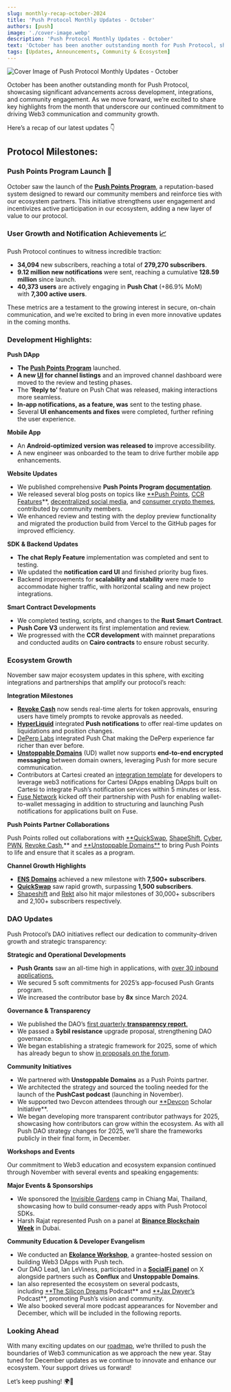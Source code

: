 ```yaml
---
slug: monthly-recap-october-2024
title: 'Push Protocol Monthly Updates - October'
authors: [push]
image: './cover-image.webp'
description: 'Push Protocol Monthly Updates - October'
text: 'October has been another outstanding month for Push Protocol, showcasing significant advancements across development, integrations, and community engagement.'
tags: [Updates, Announcements, Community & Ecosystem]
---
```


![Cover Image of Push Protocol Monthly Updates - October](./cover-image.webp)

<!--truncate-->

October has been another outstanding month for Push Protocol, showcasing significant advancements across development, integrations, and community engagement. As we move forward, we’re excited to share key highlights from the month that underscore our continued commitment to driving Web3 communication and community growth.

Here’s a recap of our latest updates 👇

## **Protocol Milestones:**

### **Push Points Program Launch 🚀**

October saw the launch of the [**Push Points Program**](https://push.org/blog/introducing-the-push-points-program/), a reputation-based system designed to reward our community members and reinforce ties with our ecosystem partners. This initiative strengthens user engagement and incentivizes active participation in our ecosystem, adding a new layer of value to our protocol.

### **User Growth and Notification Achievements 📈**

Push Protocol continues to witness incredible traction:

- **34,094** new subscribers, reaching a total of **279,270 subscribers**.
- **9.12 million new notifications** were sent, reaching a cumulative **128.59 million** since launch.
- **40,373 users** are actively engaging in **Push Chat** (+86.9% MoM) with **7,300 active users**.

These metrics are a testament to the growing interest in secure, on-chain communication, and we’re excited to bring in even more innovative updates in the coming months.

### **Development Highlights:**

**Push DApp**

- **The [Push Points Program](https://app.push.org/points)** launched.
- **A new [UI](https://app.push.org/channels?chain=1&category=All) for channel listings** and an improved channel dashboard were moved to the review and testing phases.
- The **‘Reply to’** feature on Push Chat was released, making interactions more seamless.
- **In-app notifications, as a feature, was** sent to the testing phase.
- Several **UI enhancements and fixes** were completed, further refining the user experience.

**Mobile App**

- An **Android-optimized version was released to** improve accessibility.
- A new engineer was onboarded to the team to drive further mobile app enhancements.

**Website Updates**

- We published comprehensive **Push Points Program [documentation](https://comms.push.org/docs/rewards/)**.
- We released several blog posts on topics like [\*\*Push Points](https://push.org/blog/introducing-the-push-points-program/), [CCR Features](https://push.org/blog/abstracting-chains-for-better-dapp-ux/)\*\*, [decentralized social media](https://push.org/blog/what-is-decentralized-social-media/), and [consumer crypto themes](https://push.org/blog/), contributed by community members.
- We enhanced review and testing with the deploy preview functionality and migrated the production build from Vercel to the GitHub pages for improved efficiency.

**SDK & Backend Updates**

- **The chat Reply Feature** implementation was completed and sent to testing.
- We updated the **notification card UI** and finished priority bug fixes.
- Backend improvements for **scalability and stability** were made to accommodate higher traffic, with horizontal scaling and new project integrations.

**Smart Contract Developments**

- We completed testing, scripts, and changes to the **Rust Smart Contract**.
- **Push Core V3** underwent its first implementation and review.
- We progressed with the **CCR development** with mainnet preparations and conducted audits on **Cairo contracts** to ensure robust security.

### **Ecosystem Growth**

November saw major ecosystem updates in this sphere, with exciting integrations and partnerships that amplify our protocol’s reach:

**Integration Milestones**

- [**Revoke Cash**](https://app.push.org/channels/0x65bB67c2416186aE3107F7c2C6728b272a579e3d) now sends real-time alerts for token approvals, ensuring users have timely prompts to revoke approvals as needed.
- [**HyperLiquid**](https://app.push.org/channels/0xf1A1542Ca902AE861B59bffE77D92E8CD76146f1) integrated **Push notifications** to offer real-time updates on liquidations and position changes.
- [DePerp Labs](https://x.com/PushChain/status/1846784886457184359) integrated Push Chat making the DePerp experience far richer than ever before.
- [**Unstoppable Domains**](https://x.com/unstoppableweb/status/1839653386339107064) (UD) wallet now supports **end-to-end encrypted messaging** between domain owners, leveraging Push for more secure communication.
- Contributors at Cartesi created an [integration template](https://push.org/blog/how-developers-can-integrate-cartesi-and-push-protocol/) for developers to leverage web3 notifications for Cartesi DApps enabling DApps built on Cartesi to integrate Push’s notification services within 5 minutes or less.
- [Fuse Network](https://news.fuse.io/fuse-partners-with-push-protocol-to-enhance-communication-for-web3-dapps/) kicked off their partnership with Push for enabling wallet-to-wallet messaging in addition to structuring and launching Push notifications for applications built on Fuse.

**Push Points Partner Collaborations**

Push Points rolled out collaborations with [\*\*QuickSwap](https://app.push.org/channels/0xf198eBCc8dB86F707bAdDdBa236aB5b619c59D3c), [ShapeShift](https://app.push.org/channels/0x90A48D5CF7343B08dA12E067680B4C6dbfE551Be), [Cyber](https://app.push.org/channels/0xBc28359C93cA00A5724fe398606f27e43007C22D), [PWN](https://app.push.org/channels/0x991552E1C2A96D0Ae72E19552b08A1889aebCF53), [Revoke Cash](https://app.push.org/channels/0x65bB67c2416186aE3107F7c2C6728b272a579e3d),** and [**Unstoppable Domains\*\*](https://app.push.org/channels/0xdbBc2Ac8cb8D02B26F165b4BC120fd4b14DA6cDA) to bring Push Points to life and ensure that it scales as a program.

**Channel Growth Highlights**

- [**ENS Domains**](https://app.push.org/channels/0x983110309620D911731Ac0932219af06091b6744) achieved a new milestone with **7,500+ subscribers**.
- [**QuickSwap**](https://app.push.org/channels/0xf198eBCc8dB86F707bAdDdBa236aB5b619c59D3c) saw rapid growth, surpassing **1,500 subscribers**.
- [Shapeshift](https://app.push.org/channels/0x90A48D5CF7343B08dA12E067680B4C6dbfE551Be) and [Rekt](https://app.push.org/channels/0x57cD6665e725232123F5250328E35Db6ABf6d80C) also hit major milestones of 30,000+ subscribers and 2,100+ subscribers respectively.

### **DAO Updates**

Push Protocol’s DAO initiatives reflect our dedication to community-driven growth and strategic transparency:

**Strategic and Operational Developments**

- **Push Grants** saw an all-time high in applications, with [over 30 inbound applications.](https://app.charmverse.io/push-dao/proposals?viewId=all)
- We secured 5 soft commitments for 2025’s app-focused Push Grants program.
- We increased the contributor base by **8x** since March 2024.

**Governance & Transparency**

- We published the DAO’s [first quarterly **transparency report**.](https://gov.push.org/t/push-dao-2024-q3-transparency-report/1945)
- We passed a **Sybil resistance** upgrade proposal, strengthening DAO governance.
- We began establishing a strategic framework for 2025, some of which has already begun to show [in proposals on the forum](https://gov.push.org/).

**Community Initiatives**

- We partnered with **Unstoppable Domains** as a Push Points partner.
- We architected the strategy and sourced the tooling needed for the launch of the **PushCast podcast** (launching in November).
- We supported two Devcon attendees through our [\*\*Devcon](https://devcon.org/en/) Scholar Initiative\*\*.
- We began developing more transparent contributor pathways for 2025, showcasing how contributors can grow within the ecosystem. As with all Push DAO strategy changes for 2025, we’ll share the frameworks publicly in their final form, in December.

**Workshops and Events**

Our commitment to Web3 education and ecosystem expansion continued through November with several events and speaking engagements:

**Major Events & Sponsorships**

- We sponsored the [Invisible Gardens](https://x.com/PushChain/status/1842082904999903367) camp in Chiang Mai, Thailand, showcasing how to build consumer-ready apps with Push Protocol SDKs.
- Harsh Rajat represented Push on a panel at [**Binance Blockchain Week**](https://www.binanceblockchainweek.com/event/b7fbe2af-9ab6-4bb2-b78b-486c4d1fa80f/websitePage:9ec1ee53-cbdd-4234-8f04-fb70d6f7ad2e) in Dubai.

**Community Education & Developer Evangelism**

- We conducted an [**Ekolance Workshop**](https://www.youtube.com/watch?v=60t101ro2uM), a grantee-hosted session on building Web3 DApps with Push tech.
- Our DAO Lead, Ian LeViness, participated in a [**SocialFi panel**](https://x.com/PushChain/status/1849401395147055525) on X alongside partners such as **Conflux** and **Unstoppable Domains**.
- Ian also represented the ecosystem on several podcasts, including [\*\*The Silicon Dreams](https://www.youtube.com/watch?v=Mc_wp_4zNvQ&list=PLu0fIscp1uLKza4WMSCl76C5VdK9l0Tll&index=49) Podcast** and [**Jax Dwyer’s](https://www.youtube.com/watch?v=Ysy-jV0tiUU) Podcast\*\*, promoting Push’s vision and community.
- We also booked several more podcast appearances for November and December, which will be included in the following reports.

### **Looking Ahead**

With many exciting updates on our [roadmap](https://comms.push.org/docs/roadmap/), we’re thrilled to push the boundaries of Web3 communication as we approach the new year. Stay tuned for December updates as we continue to innovate and enhance our ecosystem. Your support drives us forward!

Let’s keep pushing! 🌍🚀
